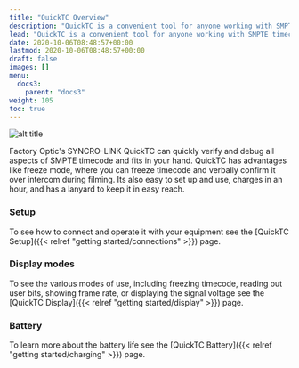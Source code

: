 ```yaml
---
title: "QuickTC Overview"
description: "QuickTC is a convenient tool for anyone working with SMPTE timecode."
lead: "QuickTC is a convenient tool for anyone working with SMPTE timecode."
date: 2020-10-06T08:48:57+00:00
lastmod: 2020-10-06T08:48:57+00:00
draft: false
images: []
menu:
  docs3:
    parent: "docs3"
weight: 105
toc: true
---
```


<img src="/images/qtc/qtcrender1.png" title="QuickTC" alt="alt title"/>

Factory Optic's SYNCRO-LINK QuickTC can quickly verify and debug all aspects of SMPTE timecode and fits in your hand. QuickTC has advantages like freeze mode, where you can freeze timecode and verbally confirm it over intercom during filming. Its also easy to set up and use, charges in an hour, and has a lanyard to keep it in easy reach.

### Setup

To see how to connect and operate it with your equipment see the [QuickTC Setup]({{< relref "getting started/connections" >}}) page.

### Display modes

To see the various modes of use, including freezing timecode, reading out user bits, showing frame rate, or displaying the signal voltage see the [QuickTC Display]({{< relref "getting started/display" >}}) page.

### Battery

To learn more about the battery life see the [QuickTC Battery]({{< relref "getting started/charging" >}}) page.

